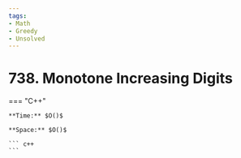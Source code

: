 ```yaml
---
tags:
- Math
- Greedy
- Unsolved
---
```



# 738. Monotone Increasing Digits

=== "C++"

    **Time:** $O()$

    **Space:** $O()$

    ``` c++
    ```
